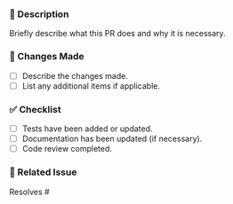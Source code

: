 ### 📄 Description

Briefly describe what this PR does and why it is necessary.

### 🔄 Changes Made

- [ ] Describe the changes made.  
- [ ] List any additional items if applicable.

### ✅ Checklist

- [ ] Tests have been added or updated.  
- [ ] Documentation has been updated (if necessary).  
- [ ] Code review completed.

### 🔗 Related Issue

Resolves #<issue number>